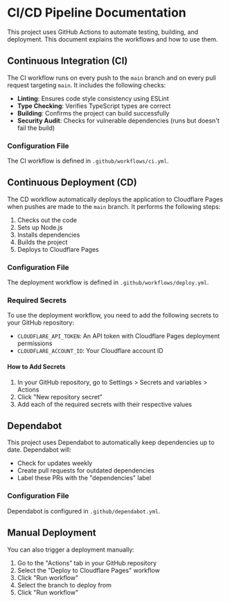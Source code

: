 # CI/CD Pipeline Documentation

This project uses GitHub Actions to automate testing, building, and deployment. This document explains the workflows and how to use them.

## Continuous Integration (CI)

The CI workflow runs on every push to the `main` branch and on every pull request targeting `main`. It includes the following checks:

- **Linting**: Ensures code style consistency using ESLint
- **Type Checking**: Verifies TypeScript types are correct
- **Building**: Confirms the project can build successfully
- **Security Audit**: Checks for vulnerable dependencies (runs but doesn't fail the build)

### Configuration File
The CI workflow is defined in `.github/workflows/ci.yml`.

## Continuous Deployment (CD)

The CD workflow automatically deploys the application to Cloudflare Pages when pushes are made to the `main` branch. It performs the following steps:

1. Checks out the code
2. Sets up Node.js
3. Installs dependencies
4. Builds the project
5. Deploys to Cloudflare Pages

### Configuration File
The deployment workflow is defined in `.github/workflows/deploy.yml`.

### Required Secrets

To use the deployment workflow, you need to add the following secrets to your GitHub repository:

- `CLOUDFLARE_API_TOKEN`: An API token with Cloudflare Pages deployment permissions
- `CLOUDFLARE_ACCOUNT_ID`: Your Cloudflare account ID

#### How to Add Secrets

1. In your GitHub repository, go to Settings > Secrets and variables > Actions
2. Click "New repository secret"
3. Add each of the required secrets with their respective values

## Dependabot

This project uses Dependabot to automatically keep dependencies up to date. Dependabot will:

- Check for updates weekly
- Create pull requests for outdated dependencies
- Label these PRs with the "dependencies" label

### Configuration File
Dependabot is configured in `.github/dependabot.yml`.

## Manual Deployment

You can also trigger a deployment manually:

1. Go to the "Actions" tab in your GitHub repository
2. Select the "Deploy to Cloudflare Pages" workflow
3. Click "Run workflow"
4. Select the branch to deploy from
5. Click "Run workflow" 